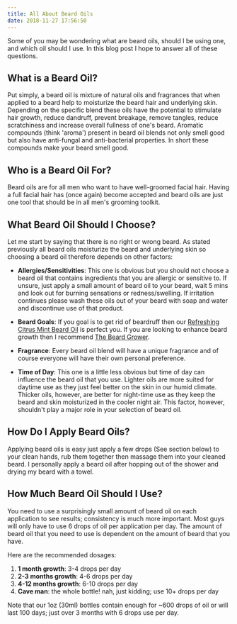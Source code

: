 ```yaml
---
title: All About Beard Oils
date: 2018-11-27 17:56:50
---
```

Some of you may be wondering what are beard oils, should I be using one, and which oil should I use. In this blog post I hope to answer all of these questions.

## What is a Beard Oil?

Put simply, a beard oil is mixture of natural oils and fragrances that when applied to a beard help to moisturize the beard hair and underlying skin. Depending on the specific blend these oils have the potential to stimulate hair growth, reduce dandruff, prevent breakage, remove tangles, reduce scratchiness and increase overall fullness of one's beard.
Aromatic compounds (think 'aroma') present in beard oil blends not only smell good but also have anti-fungal and anti-bacterial properties. In short these compounds make your beard smell good. 

## Who is a Beard Oil For?  

Beard oils are for all men who want to have well-groomed facial hair. Having a full facial hair has (once again) become accepted and beard oils are just one tool that should be in all men's grooming toolkit.

## What Beard Oil Should I Choose?

Let me start by saying that there is no right or wrong beard. As stated previously all beard oils moisturize the beard and underlying skin so choosing a beard oil therefore depends on other factors: 

- **Allergies/Sensitivities**: This one is obvious but you should not choose a beard oil that contains ingredients that you are allergic or sensitive to. If unsure, just apply a small amount of beard oil to your beard, wait 5 mins and look out for burning sensations or redness/swelling. If irritation continues please wash these oils out of your beard with soap and water and discontinue use of that product. 

- **Beard Goals**: If you goal is to get rid of beardruff then our <a href="/2018/11/27/citrusMint30/">Refreshing Citrus Mint Beard Oil</a> is perfect you. If you are looking to enhance beard growth then I recommend <a href="/2018/11/25/beardGrower30/">The Beard Grower</a>.

- **Fragrance**: Every beard oil blend will have a unique fragrance and of course everyone will have their own personal preference.

- **Time of Day**: This one is a little less obvious but time of day can influence the beard oil that you use. Lighter oils are more suited for daytime use as they just feel better on the skin in our humid climate. Thicker oils, however, are better for night-time use as they keep the beard and skin moisturized in the cooler night air. This factor, however, shouldn't play a major role in your selection of beard oil. 

## How Do I Apply Beard Oils?

Applying beard oils is easy just apply a few drops (See section below) to your clean hands, rub them together then massage them into your cleaned beard. I personally apply a beard oil after hopping out of the shower and drying my beard with a towel. 

## How Much Beard Oil Should I Use?

You need to use a surprisingly small amount of beard oil on each application to see results; consistency is much more important. Most guys will only have to use 6 drops of oil per application per day.
The amount of beard oil that you need to use is dependent on the amount of beard that you have.

Here are the recommended dosages:

1. **1 month growth**: 3-4 drops per day
2. **2-3 months growth**: 4-6 drops per day
3. **4-12 months growth**: 6-10 drops per day
4. **Cave man**: the whole bottle! nah, just kidding; use 10+ drops per day

Note that our 1oz (30ml) bottles contain enough for ~600 drops of oil or will last 100 days; just over 3 months with 6 drops use per day.


